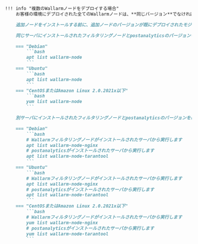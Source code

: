 ```markdown
!!! info "複数のWallarmノードをデプロイする場合"
    お客様の環境にデプロイされた全てのWallarmノードは、**同じバージョン**でなければなりません。分離されたサーバにインストールされたpostanalyticsモジュールも、**同じバージョン**でなければなりません。

    追加ノードをインストールする前に、追加ノードのバージョンが既にデプロイされたモジュールのバージョンと一致していることを確認してください。もし、デプロイされたモジュールのバージョンが[サポート対象外または間もなくサポート終了になる(`4.0`以下)][versioning-policy]場合、全てのモジュールを最新バージョンにアップグレードしてください。

    同じサーバにインストールされたフィルタリングノードとpostanalyticsのバージョンを確認するには:

    === "Debian"
        ```bash
        apt list wallarm-node
        ```
    === "Ubuntu"
        ```bash
        apt list wallarm-node
        ```
    === "CentOSまたはAmazon Linux 2.0.2021x以下"
        ```bash
        yum list wallarm-node
        ```

    別サーバにインストールされたフィルタリングノードとpostanalyticsのバージョンを確認するには:

    === "Debian"
        ```bash
        # Wallarmフィルタリングノードがインストールされたサーバから実行します
        apt list wallarm-node-nginx
        # postanalyticsがインストールされたサーバから実行します
        apt list wallarm-node-tarantool
        ```
    === "Ubuntu"
        ```bash
        # Wallarmフィルタリングノードがインストールされたサーバから実行します
        apt list wallarm-node-nginx
        # postanalyticsがインストールされたサーバから実行します
        apt list wallarm-node-tarantool
        ```
    === "CentOSまたはAmazon Linux 2.0.2021x以下"
        ```bash
        # Wallarmフィルタリングノードがインストールされたサーバから実行します
        yum list wallarm-node-nginx
        # postanalyticsがインストールされたサーバから実行します
        yum list wallarm-node-tarantool
        ```
```